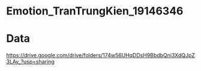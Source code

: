# Emotion_TranTrungKien_19146346
# Data 
https://drive.google.com/drive/folders/174w56UHqDDsH9BbdbQni3XdQJpZ3LAy_?usp=sharing
